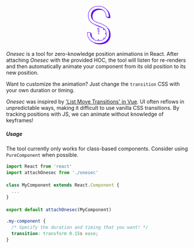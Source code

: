 <p align="center"><img src="./static/onesec.png" width="64px"></p>

_Onesec_ is a tool for zero-knowledge position animations in React. After attaching _Onesec_ with the provided HOC, the tool will listen for re-renders and then automatically animate your component from its old position to its new position.

Want to customize the animation? Just change the `transition` CSS with your own duration or timing.


_Onesec_ was inspired by ['List Move Transitions' in Vue](https://vuejs.org/v2/guide/transitions.html#List-Move-Transitions). UI often reflows in unpredictable ways, making it difficult to use vanilla CSS transitions. By tracking positions with JS, we can animate without knowledge of keyframes!

##### Usage
The tool currently only works for class-based components. Consider using `PureComponent` when possible.

```js
import React from 'react'
import attachOnesec from './onesec'

class MyComponent extends React.Component {
  ...
}

export default attachOnesec(MyComponent)
```

```css
.my-component {
  /* Specify the duration and timing that you want! */
  transition: transform 0.15s ease;
}
```
